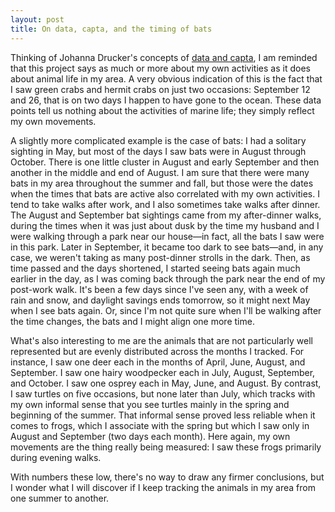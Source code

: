 ```yaml
---
layout: post
title: On data, capta, and the timing of bats
---
```


Thinking of Johanna Drucker's concepts of [data and capta](http://www.digitalhumanities.org/dhq/vol/5/1/000091/000091.html), I am reminded that this project says as much or more about my own activities as it does about animal life in my area. A very obvious indication of this is the fact that I saw green crabs and hermit crabs on just two occasions: September 12 and 26, that is on two days I happen to have gone to the ocean. These data points tell us nothing about the activities of marine life; they simply reflect my own movements.

A slightly more complicated example is the case of bats: I had a solitary sighting in May, but most of the days I saw bats were in August through October. There is one little cluster in August and early September and then another in the middle and end of August. I am sure that there were many bats in my area throughout the summer and fall, but those were the dates when the times that bats are active also correlated with my own activities. I tend to take walks after work, and I also sometimes take walks after dinner. The August and September bat sightings came from my after-dinner walks, during the times when it was just about dusk by the time my husband and I were walking through a park near our house—in fact, all the bats I saw were in this park. Later in September, it became too dark to see bats—and, in any case, we weren't taking as many post-dinner strolls in the dark. Then, as time passed and the days shortened, I started seeing bats again much earlier in the day, as I was coming back through the park near the end of my post-work walk. It's been a few days since I've seen any, with a week of rain and snow, and daylight savings ends tomorrow, so it might next May when I see bats again. Or, since I'm not quite sure when I'll be walking after the time changes, the bats and I might align one more time. 

What's also interesting to me are the animals that are not particularly well represented but are evenly distributed across the months I tracked. For instance, I saw one deer each in the months of April, June, August, and September. I saw one hairy woodpecker each in July, August, September, and October. I saw one osprey each in May, June, and August. By contrast, I saw turtles on five occasions, but none later than July, which tracks with my own informal sense that you see turtles mainly in the spring and beginning of the summer. That informal sense proved less reliable when it comes to frogs, which I associate with the spring but which I saw only in August and September (two days each month). Here again, my own movements are the thing really being measured: I saw these frogs primarily during evening walks.

With numbers these low, there's no way to draw any firmer conclusions, but I wonder what I will discover if I keep tracking the animals in my area from one summer to another. 